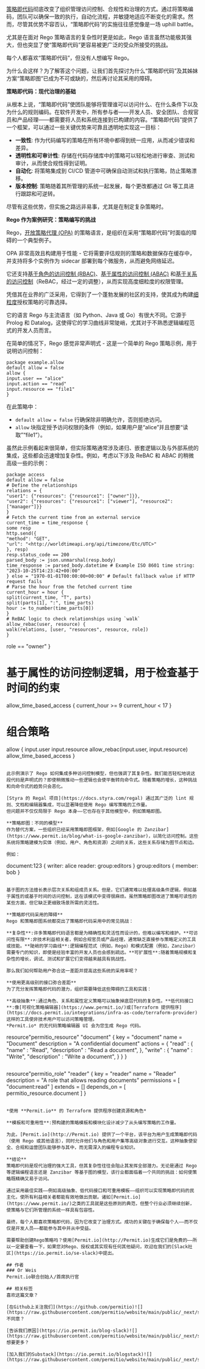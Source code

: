 [策略即代码](https://www.permit.io/blog/what-is-policy-as-code)彻底改变了组织管理访问控制、合规性和治理的方式。通过将策略编码，团队可以确保一致的执行，自动化流程，并敏捷地适应不断变化的需求。然而，尽管其优势不容否认，“策略即代码”的实施往往感觉像是一场 uphill battle。

尤其是在面对 Rego 策略语言的复杂性时更是如此，Rego 语言虽然功能极其强大，但也突显了使“策略即代码”更容易被更广泛的受众所接受的挑战。

每个人都喜欢“策略即代码”，但没有人想编写 Rego。

为什么会这样？为了解答这个问题，让我们首先探讨为什么“策略即代码”及其姊妹方案“策略即图”已成为不可或缺的，然后再讨论其采用的障碍。

**策略即代码：现代治理的基础**

从根本上说，“策略即代码”使团队能够将管理谁可以访问什么、在什么条件下以及为什么的规则编码。在软件开发中，所有参与者——开发人员、安全团队、合规官员和产品经理——都需要将人员和系统连接到已构建的内容。“策略即代码”提供了一个框架，可以通过一些关键优势来可靠且透明地实现这一目标：

* **一致性**:  作为代码编写的策略在所有环境中都得到统一应用，从而减少错误和差异。
* **透明性和可审计性**: 存储在代码存储库中的策略可以轻松地进行审查、测试和审计，从而使合规性得到证明。
* **自动化**: 将策略集成到 CI/CD 管道中可确保自动测试和执行策略，防止策略漂移。
* **版本控制**: 策略随着其所管理的系统一起发展，每个更改都通过 Git 等工具进行跟踪和可逆转。

尽管有这些优势，但实施之路远非易事，尤其是在制定复杂策略时。

**Rego 作为案例研究：策略编写的挑战**

Rego，[开放策略代理 (OPA)](https://www.permit.io/blog/introduction-to-opa) 的策略语言，是组织在采用“策略即代码”时面临的障碍的一个典型例子。

OPA 非常高效且构建用于性能 - 它将需要评估规则的策略和数据保存在缓存中，并支持将多个实例作为 sidecar 部署到每个微服务，从而避免网络延迟。

它还支持[基于角色的访问控制 (RBAC)](https://www.permit.io/blog/what-is-rbac)、[基于属性的访问控制 (ABAC)](https://www.permit.io/blog/what-is-abac) 和[基于关系的访问控制](https://www.permit.io/blog/what-is-rebac)（ReBAC，经过一定的调整），从而实现高度细粒度的权限管理。

凭借其在业界的广泛采用，它得到了一个蓬勃发展的社区的支持，使其成为构建[细粒度](https://www.permit.io/blog/what-is-fine-grained-authorization-fga)授权策略的可靠选择。

它的语言 Rego 与主流语言（如 Python、Java 或 Go）有很大不同。它源于 Prolog 和 Datalog，这使得它的学习曲线非常陡峭，尤其对于不熟悉逻辑编程范式的开发人员而言。

在简单的情况下，Rego 感觉非常声明式 - 这是一个简单的 Rego 策略示例，用于说明访问控制：

```rego
package example.allow
default allow = false
allow {
input.user == "alice"
input.action == "read"
input.resource == "file1"
}
```

在此策略中：

- `default allow = false` 行确保除非明确允许，否则拒绝访问。
- `allow` 块指定授予访问权限的条件（例如，如果用户是“alice”并且想要“读取”“file1”）。

虽然此示例看起来很简单，但实际策略通常涉及递归、嵌套逻辑以及与外部系统的集成，这些都会迅速增加复杂性。例如，考虑以下涉及 ReBAC 和 ABAC 的稍微高级一些的示例：

```rego
package access
default allow = false
# Define the relationships
relations = {
"user1": {"resources": {"resource1": ["owner"]}},
"user2": {"resources": {"resource1": ["viewer"], "resource2": ["manager"]}}
}
# Fetch the current time from an external service
current_time = time_response {
some resp
http.send({
"method": "GET",
"url": "<http://worldtimeapi.org/api/timezone/Etc/UTC>"
}, resp)
resp.status_code == 200
parsed_body := json.unmarshal(resp.body)
time_response := parsed_body.datetime # Example ISO 8601 time string: "2023-10-25T14:23:42+00:00"
} else = "1970-01-01T00:00:00+00:00" # Default fallback value if HTTP request fails
# Parse the hour from the fetched current time
current_hour = hour {
split(current_time, "T", parts)
split(parts[1], ":", time_parts)
hour := to_number(time_parts[0])
}
# ReBAC logic to check relationships using `walk`
allow_rebac(user, resource) {
walk(relations, [user, "resources", resource, role])
}
```

role == "owner"
}

# 基于属性的访问控制逻辑，用于检查基于时间的约束
allow_time_based_access {
  current_hour >= 9
  current_hour < 17
}

# 组合策略
allow {
  input.user
  input.resource
  allow_rebac(input.user, input.resource)
  allow_time_based_access
}

```

此示例演示了 Rego 如何集成多种访问控制模型，但也强调了其复杂性。我们能否轻松地说这段代码是声明式的？即使稍微推动一些逻辑也会使平衡转向命令式。随着策略的增长，这种挑战和向命令式的趋势只会恶化。

[Styra 的 Regal 项目](https://docs.styra.com/regal) 通过其广泛的 lint 规则、文档和编辑器集成，可以显著降低使用 Rego 编写策略的工作量。
但问题并不仅仅局限于 Rego 本身——它也存在于其他模型中，例如策略即图。

**策略即图：不同的模型**
作为替代方案，一些组织已经采用策略即图框架，例如[Google 的 Zanzibar](https://www.permit.io/blog/what-is-google-zanzibar)，以简化访问控制。这些系统将策略建模为实体（例如，用户、角色和资源）之间的关系，这些关系存储为图节点和边。

例如：

```
document:123 {
  writer: alice
  reader: group:editors
}
group:editors {
  member: bob
}
```

基于图的方法擅长表示层次关系和组成员关系。但是，它们通常难以处理高级条件逻辑，例如基于属性的或基于时间的访问控制，这在该模式中变得很麻烦。虽然策略即图改进了策略可读性的某些方面，但它缺乏更细致场景所需的灵活性。

**策略即代码采用的障碍**
Rego 和策略即图系统都突出了策略即代码采用中的常见挑战：

**复杂性**:许多策略即代码语言都是为精确性和灵活性而设计的，但难以编写和维护。**可访问性有限**:非技术利益相关者，例如合规官员或产品经理，通常缺乏直接参与策略定义的工具或技能。**陡峭的学习曲线**:逻辑编程范式（例如，Rego）和模式配置（例如，Zanzibar）需要专门的知识，即使是经验丰富的开发人员也会感到疏远。**可扩展性**:随着策略规模和复杂性的增长，调试、测试和扩展它们变得越来越具有挑战性。

那么我们如何帮助用户弥合这一差距并提高这些系统的采用率呢？

**使用更高级别的接口弥合差距**
为了充分发挥策略即代码的潜力，组织需要降低这些障碍的工具和实践：

**高级抽象**:通过角色、关系和属性定义策略可以抽象掉底层代码的复杂性。**低代码接口**:像[可视化策略编辑器](https://www.permit.io/)或[Terraform 提供程序](https://docs.permit.io/integrations/infra-as-code/terraform-provider)这样的工具使非技术用户可以访问策略管理。
*Permit.io* 的无代码策略编辑器 UI 会为您生成 Rego 代码。

```
resource"permitio_resource" "document" {
  key = "document"
  name = "Document"
  description = "A confidential document"
  actions = {
    "read" : {
      "name" : "Read",
      "description" : "Read a document",
    },
    "write" : {
      "name" : "Write",
      "description" : "Write a document",
    }
  }
}
```

```
resource"permitio_role" "reader" {
  key = "reader"
  name = "Reader"
  description = "A role that allows reading documents"
  permissions = [
    "document:read"
  ]
  extends = []
  depends_on = [
    permitio_resource.document
  ]
}
```

*使用 **Permit.io** 的 Terraform 提供程序创建资源和角色*

**模板和可重用性**:预构建的策略模板和模块化设计减少了从头编写策略的工作量。

为此，[Permit.io](http://Permit.io) 提供了一个平台，该平台为用户生成策略即代码（使用 Rego 或其他语言），同时允许他们与角色和用户集等高级对象进行交互。这种抽象使安全、合规和运营团队能够参与其中，而无需深入的编程专业知识。

**结论**
策略即代码是现代治理的强大工具，但其复杂性往往会阻止其发挥全部潜力。无论是通过 Rego 等逻辑编程语言还是 Zanzibar 等基于图的模型，该行业都面临着一个共同的挑战：如何使策略既精确又易于访问。

通过采用最佳实践——例如高级抽象、低代码接口和可重用模板——组织可以实现策略即代码的民主化，使所有利益相关者都能有效地做出贡献。诸如[Permit.io](https://www.permit.io/)之类的工具就是这些原则的典范，但整个行业必须继续创新，使策略与它们所管理的系统一样具有包容性。

最终，每个人都喜欢策略即代码，因为它改变了治理方式。成功的关键在于确保每个人——而不仅仅是开发人员——都能参与其中并从中受益。

需要帮助创建Rego策略吗？使用[Permit.io](http://Permit.io)生成它们是免费的——所以一定要查看一下，如果您对Rego、授权或其实现有任何其他疑问，欢迎在我们的[Slack社区](https://io.permit.io/se-slack)中提出。

## 作者
### Or Weis
Permit.io联合创始人/首席执行官

## 相关标签
喜欢这篇文章？

[在Github上关注我们](https://github.com/permitio)![](https://raw.githubusercontent.com/permitio/website/main/public/_next/static/media/github.35b09e10.svg)
不同意？

[告诉我们原因](https://io.permit.io/blog-slack)![](https://raw.githubusercontent.com/permitio/website/main/public/_next/static/media/slack.cbb6ed5c.svg)
想要更多？

[加入我们的Substack](https://io.permit.io/blogstack)![](https://raw.githubusercontent.com/permitio/website/main/public/_next/static/media/pen.e40711f5.svg)